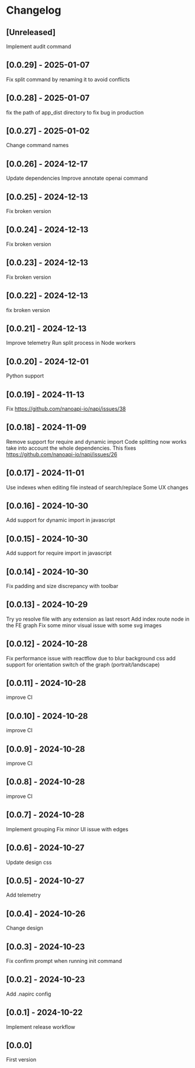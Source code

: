 # Changelog

## [Unreleased]

Implement audit command

## [0.0.29] - 2025-01-07

Fix split command by renaming it to avoid conflicts

## [0.0.28] - 2025-01-07

fix the path of app_dist directory to fix bug in production

## [0.0.27] - 2025-01-02

Change command names

## [0.0.26] - 2024-12-17

Update dependencies
Improve annotate openai command

## [0.0.25] - 2024-12-13

Fix broken version

## [0.0.24] - 2024-12-13

Fix broken version

## [0.0.23] - 2024-12-13

Fix broken version

## [0.0.22] - 2024-12-13

fix broken version

## [0.0.21] - 2024-12-13

Improve telemetry
Run split process in Node workers

## [0.0.20] - 2024-12-01

Python support

## [0.0.19] - 2024-11-13

Fix https://github.com/nanoapi-io/napi/issues/38

## [0.0.18] - 2024-11-09

Remove support for require and dynamic import
Code splitting now works take into account the whole dependencies. This fixes https://github.com/nanoapi-io/napi/issues/26

## [0.0.17] - 2024-11-01

Use indexes when editing file instead of search/replace
Some UX changes

## [0.0.16] - 2024-10-30

Add support for dynamic import in javascript

## [0.0.15] - 2024-10-30

Add support for require import in javascript

## [0.0.14] - 2024-10-30

Fix padding and size discrepancy with toolbar

## [0.0.13] - 2024-10-29

Try yo resolve file with any extension as last resort
Add index route node in the FE graph
Fix some minor visual issue with some svg images

## [0.0.12] - 2024-10-28

Fix performance issue with reactflow due to blur background css
add support for orientation switch of the graph (portrait/landscape)

## [0.0.11] - 2024-10-28

improve CI

## [0.0.10] - 2024-10-28

improve CI

## [0.0.9] - 2024-10-28

improve CI

## [0.0.8] - 2024-10-28

improve CI

## [0.0.7] - 2024-10-28

Implement grouping
Fix minor UI issue with edges

## [0.0.6] - 2024-10-27

Update design css

## [0.0.5] - 2024-10-27

Add telemetry

## [0.0.4] - 2024-10-26

Change design

## [0.0.3] - 2024-10-23

Fix confirm prompt when running init command

## [0.0.2] - 2024-10-23

Add .napirc config

## [0.0.1] - 2024-10-22

Implement release workflow

## [0.0.0]

First version
